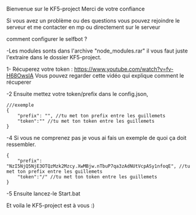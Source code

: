 Bienvenue sur le KF5-project Merci de votre confiance

Si vous avez un problème ou des questions vous pouvez rejoindre le serveur et me contacter en mp ou directement sur le serveur

comment configurer le selfbot ?

-Les modules sonts dans l'archive "node_modules.rar" il vous faut juste l'extraire dans le dossier KF5-project.

1- Récuperez votre token : https://www.youtube.com/watch?v=fv-H68OwsIA Vous pouvez regarder cette vidéo qui explique comment le récuperer

-2 Ensuite mettez votre token/prefix dans le config.json,

```
///exemple
{
    "prefix": "", //tu met ton prefix entre les guillemets
    "token":"" //tu met ton token entre les guillemets
}
```

-4 Si vous ne comprenez pas je vous ai fais un exemple de quoi ça doit ressembler.

```
{
    "prefix": "NzI5NjQ5NjE3OTQzMzk2Mzcy.XwMBjw.nTbuP7qa3zAdNUtVcpASy1nfoqE", //tu met ton prefix entre les guillemets
    "token":"/" //tu met ton token entre les guillemets
}
```

-5 Ensuite lancez-le Start.bat

Et voila le KF5-project est à vous :)
